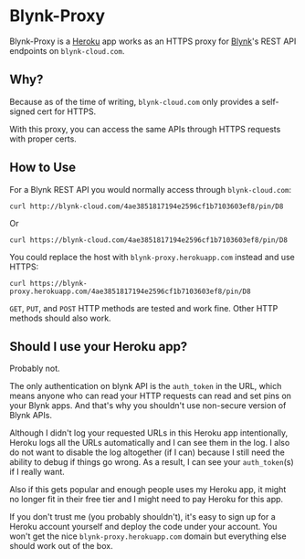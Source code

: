 # Blynk-Proxy

Blynk-Proxy is a [Heroku](https://heroku.com) app works as an HTTPS proxy for
[Blynk](https://www.blynk.cc/)'s REST API endpoints on `blynk-cloud.com`.

## Why?

Because as of the time of writing,
`blynk-cloud.com` only provides a self-signed cert for HTTPS.

With this proxy, you can access the same APIs through HTTPS requests with proper
certs.

## How to Use

For a Blynk REST API you would normally access through `blynk-cloud.com`:

```
curl http://blynk-cloud.com/4ae3851817194e2596cf1b7103603ef8/pin/D8
```

Or

```
curl https://blynk-cloud.com/4ae3851817194e2596cf1b7103603ef8/pin/D8
```

You could replace the host with `blynk-proxy.herokuapp.com` instead and use
HTTPS:

```
curl https://blynk-proxy.herokuapp.com/4ae3851817194e2596cf1b7103603ef8/pin/D8
```

`GET`, `PUT`, and `POST` HTTP methods are tested and work fine. Other HTTP
methods should also work.

## Should I use your Heroku app?

Probably not.

The only authentication on blynk API is the `auth_token` in the URL,
which means anyone who can read your HTTP requests can read and set pins on your
Blynk apps. And that's why you shouldn't use non-secure version of Blynk APIs.

Although I didn't log your requested URLs in this Heroku app intentionally,
Heroku logs all the URLs automatically and I can see them in the log.
I also do not want to disable the log altogether (if I can) because I still need
the ability to debug if things go wrong.
As a result, I can see your `auth_token`(s) if I really want.

Also if this gets popular and enough people uses my Heroku app,
it might no longer fit in their free tier and I might need to pay Heroku for
this app.

If you don't trust me (you probably shouldn't),
it's easy to sign up for a Heroku account yourself and deploy the code under
your account.
You won't get the nice `blynk-proxy.herokuapp.com` domain but everything else
should work out of the box.
